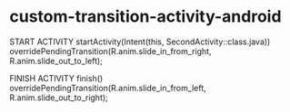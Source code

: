 # custom-transition-activity-android

START ACTIVITY
  startActivity(Intent(this, SecondActivity::class.java))
  overridePendingTransition(R.anim.slide_in_from_right, R.anim.slide_out_to_left);
  
FINISH ACTIVITY
  finish()
  overridePendingTransition(R.anim.slide_in_from_left, R.anim.slide_out_to_right);
